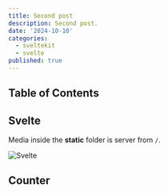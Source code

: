 ```yaml
---
title: Second post
description: Second post.
date: '2024-10-10'
categories:
  - sveltekit
  - svelte
published: true
---
```


<script>
  import Counter from '../lib/components/custom/counter.svelte'
</script>

## Table of Contents

## Svelte

Media inside the **static** folder is server from `/`.<p>

![Svelte](favicon.png)

## Counter

<Counter />
